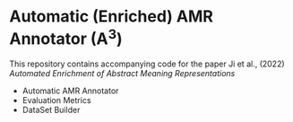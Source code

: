 # Automatic (Enriched) AMR Annotator (A<sup>3</sup>)

This repository contains accompanying code for the paper Ji et al., (2022) *Automated Enrichment of Abstract Meaning Representations*

- Automatic AMR Annotator
- Evaluation Metrics
- DataSet Builder
